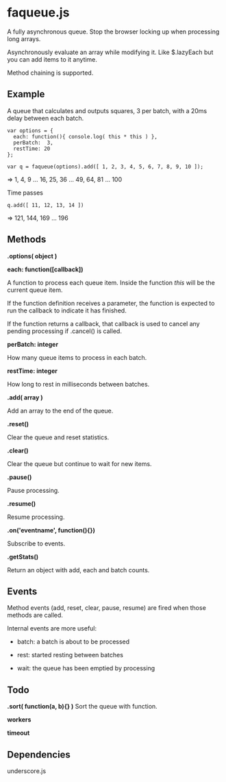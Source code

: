 faqueue.js
==========

A fully asynchronous queue. Stop the browser locking up when processing long arrays. 

Asynchronously evaluate an array while modifying it. Like $.lazyEach but you can add items to it anytime. 

Method chaining is supported.

Example
-------

A queue that calculates and outputs squares, 3 per batch, with a 20ms delay between each batch.

    var options = {
      each: function(){ console.log( this * this ) },
      perBatch:  3,
      restTime: 20
    };

    var q = faqueue(options).add([ 1, 2, 3, 4, 5, 6, 7, 8, 9, 10 ]);
    
=> 1, 4, 9 ... 16, 25, 36 ... 49, 64, 81 ... 100

Time passes
    
    q.add([ 11, 12, 13, 14 ])
    
=>  121, 144, 169 ... 196




Methods
-------

__.options( object )__

__each: function([callback])__

A function to process each queue item. Inside the function *this* will be the current queue item. 

If the function definition receives a parameter, the function is expected to run the callback to indicate it has finished.

If the function returns a callback, that callback is used to cancel any pending processing if .cancel() is called.

__perBatch: integer__

How many queue items to process in each batch.

__restTime: integer__

How long to rest in milliseconds between batches.


__.add( array )__

Add an array to the end of the queue.

__.reset()__

Clear the queue and reset statistics.

__.clear()__

Clear the queue but continue to wait for new items.

__.pause()__

Pause processing.

__.resume()__

Resume processing.

__.on('eventname', function(){})__

Subscribe to events.

__.getStats()__

Return an object with add, each and batch counts.


Events
------

Method events (add, reset, clear, pause, resume) are fired when those methods are called.

Internal events are more useful:

* batch: a batch is about to be processed

* rest: started resting between batches

* wait: the queue has been emptied by processing


Todo
----

__.sort( function(a, b){} )__
Sort the queue with function.

__workers__

__timeout__


Dependencies
------------

underscore.js




